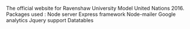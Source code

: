 The official website for Ravenshaw University Model United Nations 2016.
Packages used :
  Node server
  Express framework
  Node-mailer
  Google analytics
  Jquery support
  Datatables
